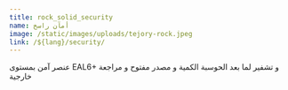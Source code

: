 ```yaml
---
title: rock_solid_security
name: أمآن راسخ
image: /static/images/uploads/tejory-rock.jpeg
link: /${lang}/security/
---
```

عنصر آمن بمستوى EAL6+ و تشفير لما بعد الحوسبة الكمية و مصدر مفتوح و مراجعة خارجية
